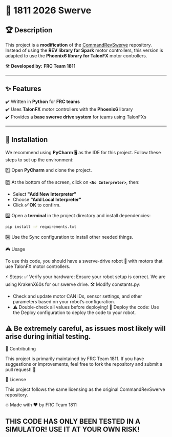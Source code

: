 # 🚀 1811 2026 Swerve  

## 🏆 Description  
This project is a **modification** of the [CommandRevSwerve](https://github.com/epanov1602/CommandRevSwerve) repository. Instead of using the **REV library for Spark** motor controllers, this version is adapted to use the **Phoenix6 library for TalonFX** motor controllers.  

🛠️ **Developed by:** **FRC Team 1811**  

---

## ✨ Features  
✔️ Written in **Python** for **FRC teams**  
✔️ Uses **TalonFX** motor controllers with the **Phoenix6** library  
✔️ Provides a **base swerve drive system** for teams using TalonFXs  

---

## 🔧 Installation  
We recommend using **PyCharm** 🖥️ as the IDE for this project. Follow these steps to set up the environment:  

1️⃣ Open **PyCharm** and clone the project.  

2️⃣ At the bottom of the screen, click on **`<No Interpreter>`**, then:  
   - Select **"Add New Interpreter"**  
   - Choose **"Add Local Interpreter"**  
   - Click **✅ OK** to confirm.

3️⃣ Open a **terminal** in the project directory and install dependencies:  
   ```sh
   pip install -r requirements.txt
   ```

4️⃣ Use the Sync configuration to install other needed things.

🎮 Usage

To use this code, you should have a swerve-drive robot 🤖 with motors that use TalonFX motor controllers.

⚡ Steps:
✅ Verify your hardware: Ensure your robot setup is correct. We are using KrakenX60s for our swerve drive.
🛠️ Modify constants.py:
- Check and update motor CAN IDs, sensor settings, and other parameters based on your robot’s configuration.
- ⚠️ Double-check all values before deploying!
🚀 Deploy the code:
Use the Deploy configuration to deploy the code to your robot.
## ⚠️ Be extremely careful, as issues most likely will arise during initial testing.
🤝 Contributing

This project is primarily maintained by FRC Team 1811. If you have suggestions or improvements, feel free to fork the repository and submit a pull request! 🚀

📜 License

This project follows the same licensing as the original CommandRevSwerve repository.

🔥 Made with ❤️ by FRC Team 1811

## THIS CODE HAS ONLY BEEN TESTED IN A SIMULATOR! USE IT AT YOUR OWN RISK!
